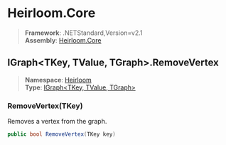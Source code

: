 # Heirloom.Core

> **Framework**: .NETStandard,Version=v2.1  
> **Assembly**: [Heirloom.Core][0]  

## IGraph\<TKey, TValue, TGraph>.RemoveVertex

> **Namespace**: [Heirloom][0]  
> **Type**: [IGraph\<TKey, TValue, TGraph>][1]  

### RemoveVertex(TKey)

Removes a vertex from the graph.

```cs
public bool RemoveVertex(TKey key)
```

[0]: ../../../Heirloom.Core.md
[1]: ../IGraph[TKey,TValue,TGraph].md
